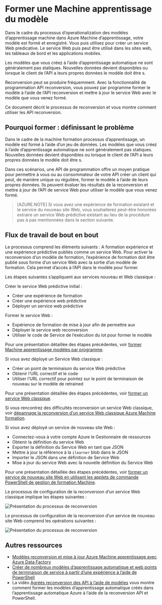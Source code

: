 <properties
    pageTitle="Former une Machine apprentissage du modèle | Microsoft Azure"
    description="Découvrez comment faire pour former un modèle et mettre à jour le service Web pour utiliser le modèle que vous venez formé dans l’apprentissage automatique Azure."
    services="machine-learning"
    documentationCenter=""
    authors="vDonGlover"
    manager="raymondl"
    editor=""/>

<tags
    ms.service="machine-learning"
    ms.workload="data-services"
    ms.tgt_pltfrm="na"
    ms.devlang="na"
    ms.topic="article"
    ms.date="10/10/2016"
    ms.author="v-donglo"/>

# <a name="retrain-a-machine-learning-model"></a>Former une Machine apprentissage du modèle

Dans le cadre du processus d’operationalization des modèles d’apprentissage machine dans Azure Machine d’apprentissage, votre modèle est formé et enregistré. Vous puis utilisez pour créer un service Web predicative. Le service Web puis peut être utilisé dans les sites web, les tableaux de bord et les applications mobiles. 

Les modèles que vous créez à l’aide d’apprentissage automatique ne sont généralement pas statiques. Nouvelles données devient disponibles ou lorsque le client de l’API a leurs propres données le modèle doit être s. 

Reconversion peut se produire fréquemment. Avec la fonctionnalité de programmation API reconversion, vous pouvez par programme former le modèle à l’aide de l’API reconversion et mettre à jour le service Web avec le modèle que vous venez formé. 

Ce document décrit le processus de reconversion et vous montre comment utiliser les API reconversion.

## <a name="why-retrain-defining-the-problem"></a>Pourquoi former : définissant le problème  

Dans le cadre de la machine formation processus d’apprentissage, un modèle est formé à l’aide d’un jeu de données. Les modèles que vous créez à l’aide d’apprentissage automatique ne sont généralement pas statiques. Nouvelles données devient disponibles ou lorsque le client de l’API a leurs propres données le modèle doit être s.

Dans ces scénarios, une API de programmation offre un moyen pratique pour permettre à vous ou au consommateur de votre API créer un client qui peut, de manière unique ou régulière, former le modèle à l’aide de leurs propres données. Ils peuvent évaluer les résultats de la reconversion et mettre à jour de l’API de service Web pour utiliser le modèle que vous venez formé.

>[AZURE.NOTE] Si vous avez une expérience de formation existant et le service du nouveau site Web, vous souhaiterez peut-être honorées extraire un service Web prédictive existant au lieu de la procédure pas à pas mentionnées dans la section suivante.

## <a name="end-to-end-workflow"></a>Flux de travail de bout en bout 

Le processus comprend les éléments suivants : A formation expérience et une expérience prédictive publiés comme un service Web. Pour activer la reconversion d’un modèle de formation, l’expérience de formation doit être publié sous forme d’un service Web avec la sortie d’un modèle de formation. Cela permet d’accès à l’API dans le modèle pour former. 

Les étapes suivantes s’appliquent aux services nouveau et Web classique :

Créer le service Web prédictive initial :

* Créer une expérience de formation
* Créer une expérience web prédictive
* Déployer un service web prédictive

Former le service Web :

* Expérience de formation de mise à jour afin de permettre aux
* Déployer le service web reconversion
* Utiliser le code de Service de l’exécution du lot pour former le modèle

Pour une présentation détaillée des étapes précédentes, voir [former Machine apprentissage modèles par programme](machine-learning-retrain-models-programmatically.md).

Si vous avez déployé un Service Web classique :

* Créer un point de terminaison du service Web prédictive
* Obtenir l’URL correctif et le code
* Utiliser l’URL correctif pour pointez sur le point de terminaison de nouveau sur le modèle de retrained 

Pour une présentation détaillée des étapes précédentes, voir [former un service Web classique](machine-learning-retrain-a-classic-web-service.md).

Si vous rencontrez des difficultés reconversion un service Web classique, voir [dépannage la reconversion d’un service Web classique Azure Machine formation](machine-learning-troubleshooting-retraining-models.md).

Si vous avez déployé un service de nouveau site Web :

* Connectez-vous à votre compte Azure le Gestionnaire de ressources
* Obtenir la définition du service Web
* Exporter la définition du Service Web en tant que JSON
* Mettre à jour la référence à la `ilearner` blob dans le JSON
* Importer le JSON dans une définition de Service Web
* Mise à jour du service Web avec la nouvelle définition du Service Web

Pour une présentation détaillée des étapes précédentes, voir [former un service de nouveau site Web en utilisant les applets de commande PowerShell de gestion de formation Machine](machine-learning-retrain-new-web-service-using-powershell.md).

Le processus de configuration de la reconversion d’un service Web classique implique les étapes suivantes :

![Présentation du processus de reconversion][1]

Le processus de configuration de la reconversion d’un service de nouveau site Web comprend les opérations suivantes :

![Présentation du processus de reconversion][7]

## <a name="other-resources"></a>Autres ressources

- [Modèles reconversion et mise à jour Azure Machine apprentissage avec Azure Data Factory](https://azure.microsoft.com/blog/retraining-and-updating-azure-machine-learning-models-with-azure-data-factory/)
- [Créer de nombreux modèles d’apprentissage automatique et web points de terminaison de service à partir d’une expérience à l’aide de PowerShell](machine-learning-create-models-and-endpoints-with-powershell.md)
- La vidéo [Agréés reconversion des API à l’aide de modèles](https://www.youtube.com/watch?v=wwjglA8xllg) vous montre comment former les modèles d’apprentissage automatique créés dans l’apprentissage automatique Azure à l’aide de la reconversion API et PowerShell.

<!--image links-->
[1]: ./media/machine-learning-retrain-machine-learning-model/machine-learning-retrain-models-programmatically-IMAGE01.png
[7]: ./media/machine-learning-retrain-machine-learning-model/machine-learning-retrain-models-programmatically-IMAGE07.png

